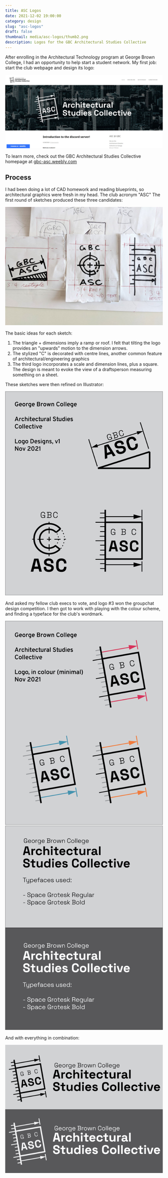 ```yaml
---
title: ASC Logos
date: 2021-12-02 19:00:00
category: design
slug: "asc-logos"
draft: false
thumbnail: media/asc-logos/thumb2.png
description: Logos for the GBC Architectural Studies Collective
---
```


After enrolling in the Architectural Technology program at George Brown College, I had an opportunity to help start a student network. My first job: start the club webpage and design its logo:

![Logo in habitat](./logo-in-habitat.jpg)

To learn more, check out the GBC Architectural Studies Collective homepage at [gbc-asc.weebly.com](https://gbc-asc.weebly.com/)

## Process

I had been doing a lot of CAD homework and reading blueprints, so architectural graphics were fresh in my head. The club acronym "ASC" The first round of sketches produced these three candidates:

![Initial sketches](./initial-sketches.jpg)

The basic ideas for each sketch:

1. The triangle + dimensions imply a ramp or roof. I felt that tilting the logo provides an "upwards" motion to the dimension arrows.
1. The stylized "C" is decorated with centre lines, another common feature of architectural/engineering graphics
1. The third logo incorporates a scale and dimension lines, plus a square. The design is meant to evoke the view of a draftsperson measuring something on a sheet.

These sketches were then refined on Illustrator:

![Illustrator first draft](./v1.png)

And asked my fellow club execs to vote, and logo #3 won the groupchat design competition. I then got to work with playing with the colour scheme, and finding a typeface for the club's wordmark.

![Colourways](./colour-example.png)
![Wordmark](./wordmark.png)

And with everything in combination:

![Final result](./full-spread-monochrome.png)
